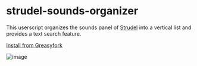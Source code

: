# strudel-sounds-organizer
This userscript organizes the sounds panel of [Strudel](https://strudel.cc) into a vertical list and provides a text search feature.

[Install from Greasyfork](https://greasyfork.org/en/scripts/491838-strudel-sounds-organizer)

![image](https://github.com/Zetaphor/strudel-sounds-organizer/assets/3112763/ee508c2b-0316-43a2-9720-2f87159362bb)

